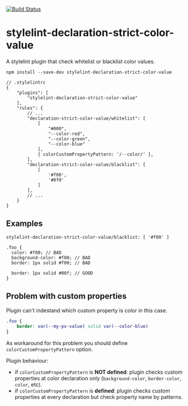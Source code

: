 [![Build Status](https://travis-ci.org/doochik/stylelint-declaration-strict-color-value.svg?branch=master)](https://travis-ci.org/doochik/stylelint-declaration-strict-color-value)

# stylelint-declaration-strict-color-value

A stylelint plugin that check whitelist or blacklist color values.

`npm install --save-dev stylelint-declaration-strict-color-value`

```
// .stylelintrc
{
    "plugins": [
        "stylelint-declaration-strict-color-value"
    ],
    "rules": {
        // ...
        "declaration-strict-color-value/whitelist": [
            [
                "#000",
                "--color-red",
                "--color-green",
                "--color-blue"
            ],
            { colorCustomPropertyPattern: '/--color/' },
        ],
        "declaration-strict-color-value/blacklist": [
            [
                '#f00',
                '#0f0'
            ]
        ],
        // ...
    }
}
```

## Examples

```
stylelint-declaration-strict-color-value/blacklist: [ '#f00' ]

.foo {
  color: #f00; // BAD
  background-color: #f00; // BAD
  border: 1px solid #f00; // BAD
  
  border: 1px solid #00f; // GOOD
}
```

## Problem with custom properties

Plugin can't indestand which custom property is color in this case.

```css
.foo {
    border: var(--my-px-value) solid var(--color-blue)
}
```

As workaround for this problem you should define `colorCustomPropertyPattern` option.

Plugin behaviour:
* if `colorCustomPropertyPattern` is **NOT defined**: plugin checks custom properties at color declaration only (`background-color`, `border-color`, `color`, etc).
* if `colorCustomPropertyPattern` is **defined**: plugin checks custom properties at every declaration but check property name by patterns.
